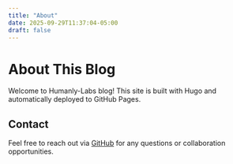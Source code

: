```yaml
---
title: "About"
date: 2025-09-29T11:37:04-05:00
draft: false
---
```


# About This Blog

Welcome to Humanly-Labs blog! This site is built with Hugo and automatically deployed to GitHub Pages.


## Contact

Feel free to reach out via [GitHub](https://github.com/Humanly-Studios) for any questions or collaboration opportunities.
